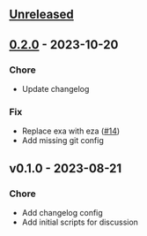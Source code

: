 <a name="unreleased"></a>
## [Unreleased]


<a name="0.2.0"></a>
## [0.2.0] - 2023-10-20
### Chore
- Update changelog

### Fix
- Replace exa with eza ([#14](https://github.com/Selleo/commons/issues/14))
- Add missing git config


<a name="v0.1.0"></a>
## v0.1.0 - 2023-08-21
### Chore
- Add changelog config
- Add initial scripts for discussion


[Unreleased]: https://github.com/Selleo/commons/compare/0.2.0...HEAD
[0.2.0]: https://github.com/Selleo/commons/compare/v0.1.0...0.2.0
